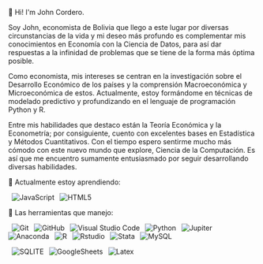 :wave: Hi! I'm John Cordero. 

Soy John, economista de Bolivia que llego a este lugar por diversas circunstancias de la vida y mi deseo más profundo es complementar mis conocimientos en Economía con la Ciencia de Datos, para así dar respuestas a la infinidad de problemas que se tiene de la forma más óptima posible.

Como economista, mis intereses se centran en la investigación sobre el Desarrollo Económico de los países y la comprensión Macroeconómica y Microeconómica de estos. Actualmente, estoy formándome en técnicas de modelado predictivo y profundizando en el lenguaje de programación Python y R.

Entre mis habilidades que destaco están la Teoría Económica y la Econometría; por consiguiente, cuento con excelentes bases en Estadística y Métodos Cuantitativos. Con el tiempo espero sentirme mucho más cómodo con este nuevo mundo que explore, Ciencia de la Computación. Es así que me encuentro sumamente entusiasmado por seguir desarrollando diversas habilidades.

🌱 Actualmente estoy aprendiendo:

&ensp;![JavaScript](https://img.shields.io/badge/-JavaScript-000000?style=for-the-badge&logo=JavaScript)
&ensp;![HTML5](https://img.shields.io/badge/HTML5%20-%23E34F26.svg?style=for-the-badge&logo=html5&logoColor=white)

:rocket: Las herramientas que manejo:

&ensp;![Git](https://img.shields.io/badge/-Git-3E2C00?style=for-the-badge&logo=Git)
&ensp;![GitHub](https://img.shields.io/badge/github-%23121011.svg?style=for-the-badge&logo=github&logoColor=white")
&ensp;![Visual Studio Code](https://img.shields.io/badge/-VsCode-2C2C32?style=for-the-badge&logo=visual-studio-code&logoColor=0078D7)
&ensp;![Python](https://img.shields.io/badge/Python-3766AB?style=for-the-badge&logo=Python&logoColor=white)
&ensp;![Jupiter](https://img.shields.io/badge/Jupyter-F37626.svg?&style=for-the-badge&logo=Jupyter&logoColor=white)
&ensp;![Anaconda](https://img.shields.io/badge/conda-342B029.svg?&style=for-the-badge&logo=anaconda&logoColor=white)
&ensp;![R](https://img.shields.io/badge/-R-05122A?style=for-the-badge&logo=R&logoColor=276DC3)
&ensp;![Rstudio](https://img.shields.io/badge/-RStudio-05122A?style=for-the-badge&logo=rstudio)
&ensp;![Stata](https://img.shields.io/badge/Stata-E6B91E?style=for-the-badge&logo=Stata&logoColor=white)
&ensp;![MySQL](https://img.shields.io/badge/Mysql-E6B91E?style=for-the-badge&logo=MySql&logoColor=white)

&ensp;![SQLITE](https://img.shields.io/badge/SQLite-003B57?style=for-the-badge&logo=sqlite&logoColor=white")
&ensp;![GoogleSheets](https://img.shields.io/badge/Google%20Sheets%20-%2334A853.svg?style=for-the-badge&logo=google%20sheets&logoColor=white)
&ensp;![Latex](https://img.shields.io/badge/latex-%23008080.svg?&style=for-the-badge&logo=latex&logoColor=white")

